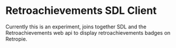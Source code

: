 # Retroachievements SDL Client

Currently this is an experiment, joins together SDL and the Retroachievements web api to display retroachievements badges on Retropie.

